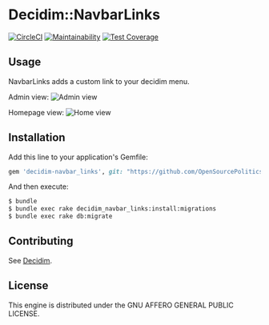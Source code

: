 # Decidim::NavbarLinks

[![CircleCI](https://circleci.com/gh/OpenSourcePolitics/decidim-module-navbar_links.svg?style=svg)](https://circleci.com/gh/OpenSourcePolitics/decidim-module-navbar_links)
[![Maintainability](https://api.codeclimate.com/v1/badges/179ba669f18869b0040a/maintainability)](https://codeclimate.com/github/OpenSourcePolitics/decidim-module-navbar_links/maintainability)
[![Test Coverage](https://api.codeclimate.com/v1/badges/179ba669f18869b0040a/test_coverage)](https://codeclimate.com/github/OpenSourcePolitics/decidim-module-navbar_links/test_coverage)

## Usage

NavbarLinks adds a custom link to your decidim menu.

Admin view:
![Admin view](https://github.com/OpenSourcePolitics/decidim-module-navbar_links/blob/media/admin.png)

Homepage view:
![Home view](https://github.com/OpenSourcePolitics/decidim-module-navbar_links/blob/media/home.png)

## Installation

Add this line to your application's Gemfile:

```ruby
gem 'decidim-navbar_links', git: "https://github.com/OpenSourcePolitics/decidim-module-navbar_links"
```

And then execute:

```bash
$ bundle
$ bundle exec rake decidim_navbar_links:install:migrations
$ bundle exec rake db:migrate
```

## Contributing

See [Decidim](https://github.com/decidim/decidim).

## License

This engine is distributed under the GNU AFFERO GENERAL PUBLIC LICENSE.
